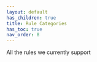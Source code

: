 ```yaml
---
layout: default
has_children: true
title: Rule Categories
has_toc: true
nav_order: 8
---
```


All the rules we currently support